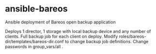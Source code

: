 ansible-bareos
==============

Ansible deployment of Bareos open backup application

Deploys 1 director, 1 storage with local backup device and any number of clients. 
Full backup job for each client on deploy. Modify roles/bareos-dir/templates/bareos-dir.conf to change backup job definitions.
Change passwords in group_vars/all .
